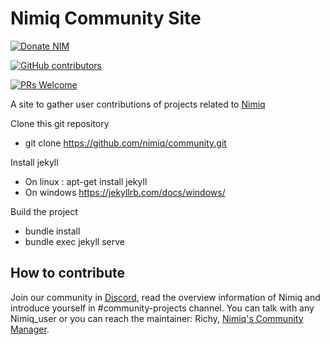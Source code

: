 # Nimiq Community Site

[![Donate NIM](https://www.nimiq.com/accept-donations/img/donationBtnImg/light-blue-small.svg)](https://safe.nimiq.com/#_request/NQ527TL5RA6BSSASFULCP3SRD88BX2CK0VTX_)

[![GitHub contributors](https://img.shields.io/github/contributors/Naereen/StrapDown.js.svg)](https://GitHub.com/Naereen/StrapDown.js/graphs/contributors/)

[![PRs Welcome](https://img.shields.io/badge/PRs-welcome-brightgreen.svg?style=flat-square)](http://makeapullrequest.com)


A site to gather user contributions of projects related to [Nimiq](https://nimiq.com/)

Clone this git repository
- git clone https://github.com/nimiq/community.git

Install jekyll
- On linux : apt-get install jekyll
- On windows https://jekyllrb.com/docs/windows/

Build the project
- bundle install
- bundle exec jekyll serve


## How to contribute

Join our community in [Discord](https://discord.gg/92qaVKH), read the overview information of Nimiq and introduce yourself in #community-projects channel. You can talk with any Nimiq_user or you can reach the maintainer: Richy, [Nimiq's Community Manager](https://nimiq.com/team/).
